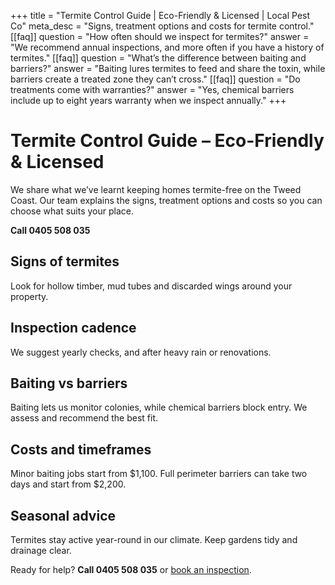 +++
title = "Termite Control Guide | Eco-Friendly & Licensed | Local Pest Co"
meta_desc = "Signs, treatment options and costs for termite control."
[[faq]]
question = "How often should we inspect for termites?"
answer = "We recommend annual inspections, and more often if you have a history of termites."
[[faq]]
question = "What’s the difference between baiting and barriers?"
answer = "Baiting lures termites to feed and share the toxin, while barriers create a treated zone they can’t cross."
[[faq]]
question = "Do treatments come with warranties?"
answer = "Yes, chemical barriers include up to eight years warranty when we inspect annually."
+++
# Termite Control Guide – Eco-Friendly & Licensed

We share what we’ve learnt keeping homes termite-free on the Tweed Coast. Our team explains the signs, treatment options and costs so you can choose what suits your place.

**Call 0405 508 035**

## Signs of termites

Look for hollow timber, mud tubes and discarded wings around your property.

## Inspection cadence

We suggest yearly checks, and after heavy rain or renovations.

## Baiting vs barriers

Baiting lets us monitor colonies, while chemical barriers block entry. We assess and recommend the best fit.

## Costs and timeframes

Minor baiting jobs start from $1,100. Full perimeter barriers can take two days and start from $2,200.

## Seasonal advice

Termites stay active year-round in our climate. Keep gardens tidy and drainage clear.

Ready for help? **Call 0405 508 035** or [book an inspection](/pre-purchase-termite-inspections-kingscliff/).
